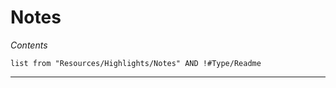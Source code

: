 # Notes

*Contents*

````dataview
list from "Resources/Highlights/Notes" AND !#Type/Readme
````

---
